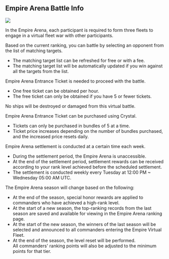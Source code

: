 ## Empire Arena Battle Info

![](https://astrokings.s3.ap-northeast-2.amazonaws.com/html/img/help/1500_01.jpg)

In the Empire Arena, each participant is required to form three fleets to engage in a virtual fleet war with other participants.<br>
	
Based on the current ranking, you can battle by selecting an opponent from the list of matching targets.
 - The matching target list can be refreshed for free or with a fee.
 - The matching target list will be automatically updated if you win against all the targets from the list.<br>
	
Empire Arena Entrance Ticket is needed to proceed with the battle. 	
 - One free ticket can be obtained per hour. 	
 - The free ticket can only be obtained if you have 5 or fewer tickets.<br>
	
No ships will be destroyed or damaged from this virtual battle.<br>
	
Empire Arena Entrance Ticket can be purchased using Crystal.
 - Tickets can only be purchased in bundles of 5 at a time.
 - Ticket price increases depending on the number of bundles purchased, and the increased price resets daily.<br>
	
Empire Arena settlement is conducted at a certain time each week.
 - During the settlement period, the Empire Arena is unaccessible.
 - At the end of the settlement period, settlement rewards can be received according to your rank level achieved before the scheduled settlement.
 - The settlement is conducted weekly every Tuesday at 12:00 PM ~ Wednesday 05:00 AM UTC.<br>
	
The Empire Arena season will change based on the following:
 - At the end of the season, special honor rewards are applied to commanders who have achieved a high-rank level.
 - At the start of a new season, the top-ranking records from the last season are saved and available for viewing in the Empire Arena ranking page.
 - At the start of the new season, the winners of the last season will be selected and announced to all commanders entering the Empire Virtual Fleet.
 - At the end of the season, the level reset will be performed.<br>
    All commanders' ranking points will also be adjusted to the minimum points for that tier.<br>